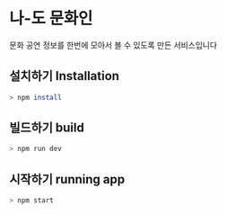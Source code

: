 # 나-도 문화인 
문화 공연 정보를 한번에 모아서 볼 수 있도록 만든 서비스입니다
<br>



## 설치하기 Installation
```bash
> npm install
```

## 빌드하기 build
```bash
> npm run dev
```

## 시작하기 running app
```bash
> npm start
```
